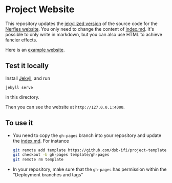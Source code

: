 # Project Website

This repository updates the [jekyllized version](https://github.com/shunzh/project_website) of the source code for the [Nerfies website](https://nerfies.github.io).
You only need to change the content of [index.md](/index.md). 
It's possible to only write in markdown, but you can also use HTML to achieve fancier effects.

Here is an [example website](https://shunzh.github.io/project_website/).

## Test it locally

Install [Jekyll](https://jekyllrb.com/docs/installation/), and run
```
jekyll serve
```
in this directory.

Then you can see the website at `http://127.0.0.1:4000`.

## To use it

- You need to copy the `gh-pages` branch into your repository and update the [index.md](/index.md).  For instance
  ```bash
  git remote add template https://github.com/dsb-ifi/project-template.git
  git checkout -b gh-pages template/gh-pages
  git remote rm template
  ```
- In your repository, make sure that the `gh-pages` has permission within the "Deployment branches and tags"
